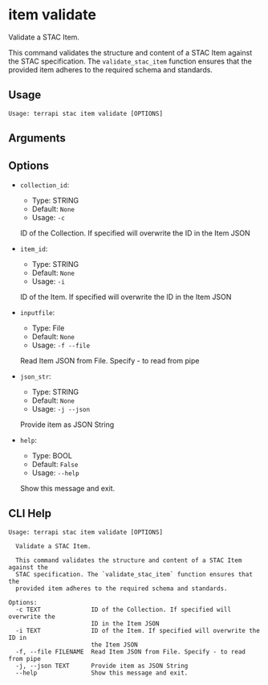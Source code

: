 
# item validate

Validate a STAC Item.

This command validates the structure and content of a STAC Item against the STAC specification.
The `validate_stac_item` function ensures that the provided item adheres to the required schema and standards.


## Usage

```
Usage: terrapi stac item validate [OPTIONS]
```

## Arguments


## Options

* `collection_id`:
    * Type: STRING
    * Default: `None`
    * Usage: `-c`

    ID of the Collection. If specified will overwrite the ID in the Item JSON



* `item_id`:
    * Type: STRING
    * Default: `None`
    * Usage: `-i`

    ID of the Item. If specified will overwrite the ID in the Item JSON



* `inputfile`:
    * Type: File
    * Default: `None`
    * Usage: `-f
--file`

    Read Item JSON from File. Specify - to read from pipe



* `json_str`:
    * Type: STRING
    * Default: `None`
    * Usage: `-j
--json`

    Provide item as JSON String



* `help`:
    * Type: BOOL
    * Default: `False`
    * Usage: `--help`

    Show this message and exit.



## CLI Help

```
Usage: terrapi stac item validate [OPTIONS]

  Validate a STAC Item.

  This command validates the structure and content of a STAC Item against the
  STAC specification. The `validate_stac_item` function ensures that the
  provided item adheres to the required schema and standards.

Options:
  -c TEXT              ID of the Collection. If specified will overwrite the
                       ID in the Item JSON
  -i TEXT              ID of the Item. If specified will overwrite the ID in
                       the Item JSON
  -f, --file FILENAME  Read Item JSON from File. Specify - to read from pipe
  -j, --json TEXT      Provide item as JSON String
  --help               Show this message and exit.
```

